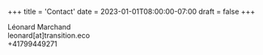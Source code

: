 +++
title = 'Contact'
date = 2023-01-01T08:00:00-07:00
draft = false
+++

 
Léonard Marchand  
leonard[at]transition.eco  
+41799449271 